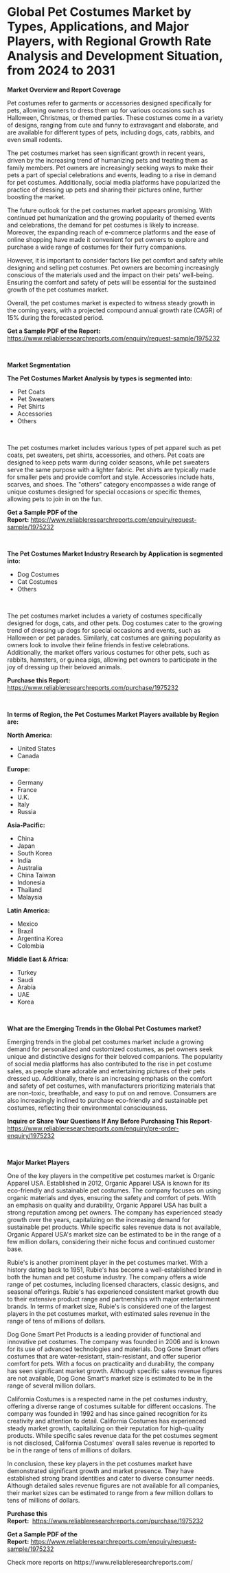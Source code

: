<p><h1>Global Pet Costumes Market by Types, Applications, and Major Players, with Regional Growth Rate Analysis and Development Situation, from 2024 to 2031</h1></p><p><strong>Market Overview and Report Coverage</strong></p>
<p><p>Pet costumes refer to garments or accessories designed specifically for pets, allowing owners to dress them up for various occasions such as Halloween, Christmas, or themed parties. These costumes come in a variety of designs, ranging from cute and funny to extravagant and elaborate, and are available for different types of pets, including dogs, cats, rabbits, and even small rodents.</p><p>The pet costumes market has seen significant growth in recent years, driven by the increasing trend of humanizing pets and treating them as family members. Pet owners are increasingly seeking ways to make their pets a part of special celebrations and events, leading to a rise in demand for pet costumes. Additionally, social media platforms have popularized the practice of dressing up pets and sharing their pictures online, further boosting the market.</p><p>The future outlook for the pet costumes market appears promising. With continued pet humanization and the growing popularity of themed events and celebrations, the demand for pet costumes is likely to increase. Moreover, the expanding reach of e-commerce platforms and the ease of online shopping have made it convenient for pet owners to explore and purchase a wide range of costumes for their furry companions.</p><p>However, it is important to consider factors like pet comfort and safety while designing and selling pet costumes. Pet owners are becoming increasingly conscious of the materials used and the impact on their pets' well-being. Ensuring the comfort and safety of pets will be essential for the sustained growth of the pet costumes market.</p><p>Overall, the pet costumes market is expected to witness steady growth in the coming years, with a projected compound annual growth rate (CAGR) of 15% during the forecasted period.</p></p>
<p><strong>Get a Sample PDF of the Report:</strong> <a href="https://www.reliableresearchreports.com/enquiry/request-sample/1975232">https://www.reliableresearchreports.com/enquiry/request-sample/1975232</a></p>
<p>&nbsp;</p>
<p><strong>Market Segmentation</strong></p>
<p><strong>The Pet Costumes Market Analysis by types is segmented into:</strong></p>
<p><ul><li>Pet Coats</li><li>Pet Sweaters</li><li>Pet Shirts</li><li>Accessories</li><li>Others</li></ul></p>
<p>&nbsp;</p>
<p><p>The pet costumes market includes various types of pet apparel such as pet coats, pet sweaters, pet shirts, accessories, and others. Pet coats are designed to keep pets warm during colder seasons, while pet sweaters serve the same purpose with a lighter fabric. Pet shirts are typically made for smaller pets and provide comfort and style. Accessories include hats, scarves, and shoes. The "others" category encompasses a wide range of unique costumes designed for special occasions or specific themes, allowing pets to join in on the fun.</p></p>
<p><strong>Get a Sample PDF of the Report:</strong>&nbsp;<a href="https://www.reliableresearchreports.com/enquiry/request-sample/1975232">https://www.reliableresearchreports.com/enquiry/request-sample/1975232</a></p>
<p>&nbsp;</p>
<p><strong>The Pet Costumes Market Industry Research by Application is segmented into:</strong></p>
<p><ul><li>Dog Costumes</li><li>Cat Costumes</li><li>Others</li></ul></p>
<p>&nbsp;</p>
<p><p>The pet costumes market includes a variety of costumes specifically designed for dogs, cats, and other pets. Dog costumes cater to the growing trend of dressing up dogs for special occasions and events, such as Halloween or pet parades. Similarly, cat costumes are gaining popularity as owners look to involve their feline friends in festive celebrations. Additionally, the market offers various costumes for other pets, such as rabbits, hamsters, or guinea pigs, allowing pet owners to participate in the joy of dressing up their beloved animals.</p></p>
<p><strong>Purchase this Report:</strong>&nbsp; <a href="https://www.reliableresearchreports.com/purchase/1975232">https://www.reliableresearchreports.com/purchase/1975232</a></p>
<p>&nbsp;</p>
<p><strong>In terms of Region, the Pet Costumes Market Players available by Region are:</strong></p>
<p>
    <p> <strong> North America: </strong>
        <ul>
            <li>United States</li>
            <li>Canada</li>
        </ul>
        </p> 
    <p> <strong> Europe: </strong>
        <ul>
            <li>Germany</li>
            <li>France</li>
            <li>U.K.</li>
            <li>Italy</li>
            <li>Russia</li>
        </ul>
        </p> 
    <p> <strong> Asia-Pacific: </strong>
        <ul>
            <li>China</li>
            <li>Japan</li>
            <li>South Korea</li>
            <li>India</li>
            <li>Australia</li>
            <li>China Taiwan</li>
            <li>Indonesia</li>
            <li>Thailand</li>
            <li>Malaysia</li>
        </ul>
        </p> 
    <p> <strong> Latin America: </strong>
        <ul>
            <li>Mexico</li>
            <li>Brazil</li>
            <li>Argentina Korea</li>
            <li>Colombia</li>
        </ul>
        </p> 
    <p> <strong> Middle East & Africa: </strong>
        <ul>
            <li>Turkey</li>
            <li>Saudi</li>
            <li>Arabia</li>
            <li>UAE</li>
            <li>Korea</li>
        </ul>
    </p>
    </p>
<p>&nbsp;</p>
<p><strong>What are the Emerging Trends in the Global Pet Costumes market?</strong></p>
<p><p>Emerging trends in the global pet costumes market include a growing demand for personalized and customized costumes, as pet owners seek unique and distinctive designs for their beloved companions. The popularity of social media platforms has also contributed to the rise in pet costume sales, as people share adorable and entertaining pictures of their pets dressed up. Additionally, there is an increasing emphasis on the comfort and safety of pet costumes, with manufacturers prioritizing materials that are non-toxic, breathable, and easy to put on and remove. Consumers are also increasingly inclined to purchase eco-friendly and sustainable pet costumes, reflecting their environmental consciousness.</p></p>
<p><strong>Inquire or Share Your Questions If Any Before Purchasing This Report</strong>- <a href="https://www.reliableresearchreports.com/enquiry/pre-order-enquiry/1975232">https://www.reliableresearchreports.com/enquiry/pre-order-enquiry/1975232</a></p>
<p>&nbsp;</p>
<p><strong>Major Market Players</strong></p>
<p><p>One of the key players in the competitive pet costumes market is Organic Apparel USA. Established in 2012, Organic Apparel USA is known for its eco-friendly and sustainable pet costumes. The company focuses on using organic materials and dyes, ensuring the safety and comfort of pets. With an emphasis on quality and durability, Organic Apparel USA has built a strong reputation among pet owners. The company has experienced steady growth over the years, capitalizing on the increasing demand for sustainable pet products. While specific sales revenue data is not available, Organic Apparel USA's market size can be estimated to be in the range of a few million dollars, considering their niche focus and continued customer base.</p><p>Rubie's is another prominent player in the pet costumes market. With a history dating back to 1951, Rubie's has become a well-established brand in both the human and pet costume industry. The company offers a wide range of pet costumes, including licensed characters, classic designs, and seasonal offerings. Rubie's has experienced consistent market growth due to their extensive product range and partnerships with major entertainment brands. In terms of market size, Rubie's is considered one of the largest players in the pet costumes market, with estimated sales revenue in the range of tens of millions of dollars.</p><p>Dog Gone Smart Pet Products is a leading provider of functional and innovative pet costumes. The company was founded in 2006 and is known for its use of advanced technologies and materials. Dog Gone Smart offers costumes that are water-resistant, stain-resistant, and offer superior comfort for pets. With a focus on practicality and durability, the company has seen significant market growth. Although specific sales revenue figures are not available, Dog Gone Smart's market size is estimated to be in the range of several million dollars.</p><p>California Costumes is a respected name in the pet costumes industry, offering a diverse range of costumes suitable for different occasions. The company was founded in 1992 and has since gained recognition for its creativity and attention to detail. California Costumes has experienced steady market growth, capitalizing on their reputation for high-quality products. While specific sales revenue data for the pet costumes segment is not disclosed, California Costumes' overall sales revenue is reported to be in the range of tens of millions of dollars.</p><p>In conclusion, these key players in the pet costumes market have demonstrated significant growth and market presence. They have established strong brand identities and cater to diverse consumer needs. Although detailed sales revenue figures are not available for all companies, their market sizes can be estimated to range from a few million dollars to tens of millions of dollars.</p></p>
<p><strong>Purchase this Report:</strong>&nbsp;&nbsp;<a href="https://www.reliableresearchreports.com/purchase/1975232">https://www.reliableresearchreports.com/purchase/1975232</a></p>
<p></p>
<p><strong>Get a Sample PDF of the Report:</strong>&nbsp;<a href="https://www.reliableresearchreports.com/enquiry/request-sample/1975232">https://www.reliableresearchreports.com/enquiry/request-sample/1975232</a></p>
<p>Check more reports on https://www.reliableresearchreports.com/</p>